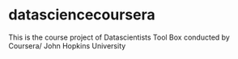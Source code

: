 # datasciencecoursera
This is the course project of Datascientists Tool Box conducted by Coursera/ John Hopkins University
